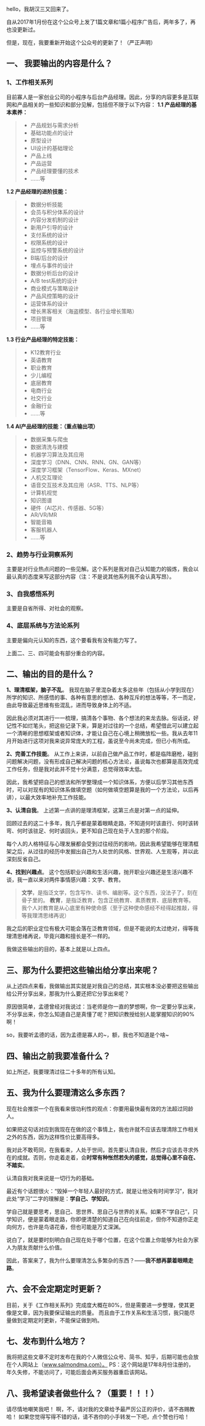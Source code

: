 hello，我胡汉三又回来了。

自从2017年1月份在这个公众号上发了1篇文章和1篇小程序广告后，两年多了，再也没更新过。

但是，现在，我要重新开始这个公众号的更新了！（严正声明）

## 一、 我要输出的内容是什么？
### 1、工作相关系列
目前寡人是一家创业公司的小程序与后台产品经理。因此，分享的内容更多是互联网和产品相关的一些知识和部分见解，包括但不限于以下内容：
**1.1 产品经理的基本素养：**
> - 产品规划与需求分析
> - 基础功能点的设计
> - 原型设计
> - UI设计的基础理论
> - 产品上线
> - 产品运营
> - 产品经理要懂的技术
> - ……等

**1.2 产品经理的进阶技能：**
> - 数据分析技能
> - 会员与积分体系的设计
> - 内容分发机制的设计
> - 新用户引导的设计
> - 支付系统的设计
> - 权限系统的设计
> - 监控与预警系统的设计
> - B端/后台的设计
> - 埋点与事件的设计
> - 数据分析后台的设计
> - A/B test系统的设计
> - 商业模式与策略设计
> - 产品风控策略的设计
> - 运营体系的设计
> - 增长黑客相关（海盗模型、各行业增长策略）
> - 项目管理
> - ……等

**1.3 行业产品经理的特定技能：**
> - K12教育行业
> - 英语教育
> - 职业教育
> - 少儿编程
> - 底层教育
> - 电商行业
> - 社交行业
> - 金融行业
> - ……等

**1.4 AI产品经理的技能：（重点输出项）**
> - 数据采集与爬虫
> - 数据清洗与建模
> - 机器学习算法及其应用
> - 深度学习（DNN、CNN、RNN、GN、GAN等）
> - 深度学习框架（TensorFlow、Keras、MXnet）
> - 人机交互理论
> - 语音交互技术及其应用（ASR、TTS、NLP等）
> - 计算机视觉
> - 知识图谱
> - 硬件（AI芯片、传感器、5G等）
> - AR/VR/MR
> - 智能音箱
> - 客服机器人
> - ……等

### 2、趋势与行业洞察系列
主要是对行业热点问题的一些见解。这个系列是我对自己认知能力的锻炼，我会以最认真的态度来写这部分内容（注：不是说其他系列我不会认真写昂）。

### 3、自我感悟系列
主要是自省所得、对社会的观察。

### 4、底层系统与方法论系列
主要是偏向元认知的东西，这个要看我有没有能力写了。

上面二、三、四可能会有部分重合的内容。

## 二、输出的目的是什么？
**1、理清框架，脑子不乱**。
我现在脑子里混杂着太多这些年（包括从小学到现在）所学的知识、所感悟的事、各种有意思的想法、各种互斥的想法等等，不一而足，由此导致最近思维有些混乱，进而导致身体上的不适。

因此我必须对其进行一一梳理，搞清各个事物、各个想法的来龙去脉。俗话说，好记性不如烂笔头，把这些记录下来，算是对过往的一个总结，希望借此可以建立起一个清晰的思想框架或者知识体，才能让自己在心境上稍微放松一些。我从去年11月开始进行这项对我来说异常庞大的工程，虽说至今尚未完成，但已小有所成。

**2、完善工作技能**。
从工作上来讲，以前自己做产品工作时，都是临阵磨枪，碰到问题解决问题，没有形成自己解决问题的核心方法论，虽说每次也都算是高效完成工作任务，但是我对此并不觉十分满意，总觉得效率太低。

因此，我希望把自己的想法和所学整理成一个知识体系，方便以后学习其他东西时，可以对现有的知识体系做填空题（如何做填空题算是我的一个方法论，以后再讲），以最大效率地补充工作技能。

**3、认清自我**。
上述第一点讲的是理清框架，这第三点是对第一点的延伸。

回顾过去的这二十多年，我几乎都是蒙着眼睛走路，不知道何时该直行、何时该转弯、何时该驻足、何时该回头，更不知自己现在处于人生的那个阶段。

每个人的人格特征与心理发展都会受到过往经历的影响，因此我希望能够在理清框架之后，从过往的经历中发掘出自己为人处世的风格、世界观、人生观等，并以此深刻反省自己。

**4、找到兴趣点**。
这个包括职业兴趣和生活兴趣，抛开职业兴趣还是生活兴趣不谈，我一直以来对两件事情感兴趣：文学、教育。
> **文学**，是指泛文学，包含写作、读书、编剧等。这个东西，没法子了，刻在骨子里的。
> **教育**，是指泛教育，包含正统教育、素质教育、底层教育等。我个人对教育是从心底里有种使命感（至于这种使命感经不经得起推敲，得等我理清思绪再说）

我之后的职业定位有极大可能会落在泛教育领域，但是不能说的太过绝对，得等我理清思绪再说，毕竟兴趣和擅长是不一样的。

我做这些输出的目的，基本上就是以上四点。

## 三、那为什么要把这些输出给分享出来呢？
从上述四点来看，我做输出其实就是对我自己的总结，其实根本没必要把这些输出给公开分享出来，那我为什么要还把它分享出来呢？

原因很简单，孟德曾经对我说过：当老师是你一直的梦想啊，你一定要分享出来，不分享出来，你怎么知道自己是真懂了呢？把知识教授给别人能掌握知识的90%啊！

so，我要听孟德的话，因为孟德是寡人的\~，额，我也不知道是个啥\~

## 四、输出之前我要准备什么？
如上所述，我要理清过往二十多年的所有认知。

## 五、我为什么要理清这么多东西？
现在社会推崇一个在我看来很功利性的观点：你要用最快最有效的方法超过同龄人。

如果把这句话对应到我现在在做的这个事情上，我也许就不应该去理清除工作相关之外的东西，因为这样性价比要高得多。

我对此不敢苟同，在我看来，人处于世间，首先要认清自我，然后才应该去寻求外在的成就。否则，你走着走着，会**时常有种怅然若失的感觉，总觉得心里不自在、不踏实**。

认清自我对我来说是一切行为的基础。

最近有个话题很火：“毁掉一个年轻人最好的方式，就是让他没有时间学习”，我对此处“学习”二字的理解是：**学自己、学知识**。

学自己就是要思考，思自己、思世界、思自己与世界的关系。如果不“学自己”，只学知识，便是蒙着眼走路，你即便清楚的知道自己在向往前走，但你不知道你正走向何方，也许是鸟语花香，但也可能是万丈深渊。

说白了，就是要时刻明白自己现在处于哪个位置，在这个位置上你能够为社会为家人为朋友贡献什么价值。

因此，答案来了，我为什么要理清怎么多繁杂的东西？——**我不想再蒙着眼睛走路**。

## 六、会不会定期定时更新？
目前，关于《工作相关系列》完成度大概在80%，但是需要进一步整理，使其更像是文章，因为我要保证输出的质量。
而且由于工作关系和生活习惯，我只能尽量做到定期定时更新，不能保证做到哟。

## 七、发布到什么地方？
我将把这些文章不定时发布在我的个人微信公众号、简书、知乎，后期可能也会放在个人网站上（www.salmondma.com）。
PS：这个网站是17年8月份注册的，年久失修，不能访问了，可能后面会再买服务器重启该网站。

## 八、我希望读者做些什么？（重要！！！）
请尽情地嘲笑我吧！
啊，不，请对我的文章给予最严厉公正的评价，请不吝赐教哈！
如果您觉得写得不错的话，请不吝你的小手转发一下吧，点个赞也行哈！
